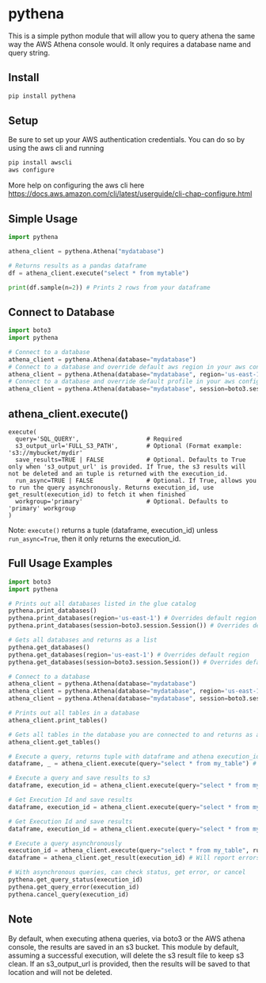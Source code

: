 # pythena

This is a simple python module that will allow you to query athena the same way the AWS Athena console would. It only requires a database name and query string.

## Install

```bash
pip install pythena
```

## Setup

Be sure to set up your AWS authentication credentials. You can do so by using the aws cli and running

```bash
pip install awscli
aws configure
```

More help on configuring the aws cli here https://docs.aws.amazon.com/cli/latest/userguide/cli-chap-configure.html

## Simple Usage

```python
import pythena

athena_client = pythena.Athena("mydatabase") 

# Returns results as a pandas dataframe
df = athena_client.execute("select * from mytable")

print(df.sample(n=2)) # Prints 2 rows from your dataframe
```

## Connect to Database

```python
import boto3
import pythena

# Connect to a database
athena_client = pythena.Athena(database="mydatabase")
# Connect to a database and override default aws region in your aws configuration
athena_client = pythena.Athena(database="mydatabase", region='us-east-1')
# Connect to a database and override default profile in your aws configuration
athena_client = pythena.Athena(database="mydatabase", session=boto3.session.Session())

```

## athena_client.execute()

```
execute(
  query='SQL_QUERY',                   # Required
  s3_output_url='FULL_S3_PATH',        # Optional (Format example: 's3://mybucket/mydir'
  save_results=TRUE | FALSE            # Optional. Defaults to True only when 's3_output_url' is provided. If True, the s3 results will not be deleted and an tuple is returned with the execution_id.
  run_async=TRUE | FALSE               # Optional. If True, allows you to run the query asynchronously. Returns execution_id, use get_result(execution_id) to fetch it when finished
  workgroup='primary'                  # Optional. Defaults to 'primary' workgroup
)
```

Note: `execute()` returns a tuple (dataframe, execution_id) unless `run_async=True`, then it only returns the execution_id.

## Full Usage Examples

```python
import boto3
import pythena

# Prints out all databases listed in the glue catalog
pythena.print_databases()
pythena.print_databases(region='us-east-1') # Overrides default region
pythena.print_databases(session=boto3.session.Session()) # Overrides default profile

# Gets all databases and returns as a list
pythena.get_databases()
pythena.get_databases(region='us-east-1') # Overrides default region
pythena.get_databases(session=boto3.session.Session()) # Overrides default profile

# Connect to a database
athena_client = pythena.Athena(database="mydatabase")
athena_client = pythena.Athena(database="mydatabase", region='us-east-1') # Overrides default region
athena_client = pythena.Athena(database="mydatabase", session=boto3.session.Session()) # Overrides default profile

# Prints out all tables in a database
athena_client.print_tables()

# Gets all tables in the database you are connected to and returns as a list
athena_client.get_tables()

# Execute a query, returns tuple with dataframe and athena execution_id
dataframe, _ = athena_client.execute(query="select * from my_table") # Results are  returned as a dataframe

# Execute a query and save results to s3
dataframe, execution_id = athena_client.execute(query="select * from my_table", s3_output_url="s3://mybucket/mydir") # Results are  returned as a dataframe

# Get Execution Id and save results
dataframe, execution_id = athena_client.execute(query="select * from my_table", save_results=True)

# Get Execution Id and save results
dataframe, execution_id = athena_client.execute(query="select * from my_table", save_results=True)

# Execute a query asynchronously
execution_id = athena_client.execute(query="select * from my_table", run_async=True) # Returns just the execution id
dataframe = athena_client.get_result(execution_id) # Will report errors if query failed or let you know if it is still running

# With asynchronous queries, can check status, get error, or cancel
pythena.get_query_status(execution_id)
pythena.get_query_error(execution_id)
pythena.cancel_query(execution_id)

```

## Note

By default, when executing athena queries, via boto3 or the AWS athena console, the results are saved in an s3 bucket. This module by default, assuming a successful execution, will delete the s3 result file to keep s3 clean. If an s3_output_url is provided, then the results will be saved to that location and will not be deleted.
